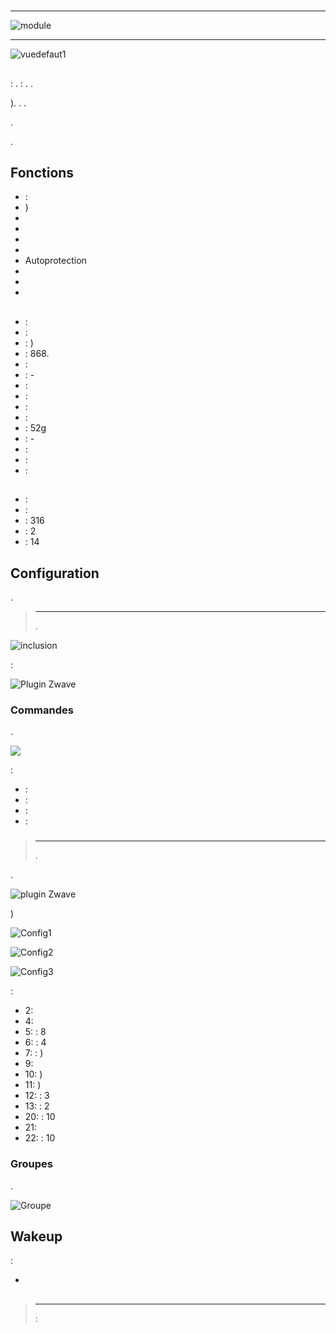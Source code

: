 # 

****

![module](images/philio.pst02c/module.jpg)

****

![vuedefaut1](images/philio.pst02c/vuedefaut1.jpg)

## 

 : .  : . .

). . .

.

.

## Fonctions

-   : 
-   )
-   
-   
-   
-   
-   Autoprotection
-   
-   
-   

## 

-    : 
-    : 
-    : )
-    : 868.
-    : 
-    : -
-    : 
-    :
  -    : 
  -    : 
-    : 52g
-    : -
-    : 
-    : 
-    : 

## 

-    : 
-    : 
-    : 316
-    : 2
-    : 14

## Configuration

 [](https://doc.jeedom.com/es_ES/plugins/automation%20protocol/openzwave/).

> ****
>
> .

![inclusion](images/philio.pst02c/inclusion.jpg)

 :

![Plugin Zwave](images/philio.pst02c/information.jpg)

### Commandes

.

![](images/philio.pst02c/commandes.jpg)

 :

-    : 
-    : 
-    : 
-    : 

### 

> ****
>
> .

.

![ plugin Zwave](images/plugin/bouton_configuration.jpg)

)

![Config1](images/philio.pst02c/config1.jpg)

![Config2](images/philio.pst02c/config2.jpg)

![Config3](images/philio.pst02c/config3.jpg)

 :

-   2: 
-   4: 
-   5:  : 8
-   6:  : 4
-   7:  : )
-   9: 
-   10: )
-   11: )
-   12:  : 3
-   13:  : 2
-   20:  : 10
-   21: 
-   22:  : 10

### Groupes

.

![Groupe](images/philio.pst02c/groupe.jpg)

## Wakeup

 :

-   

## 

> ****
>
>  : 
